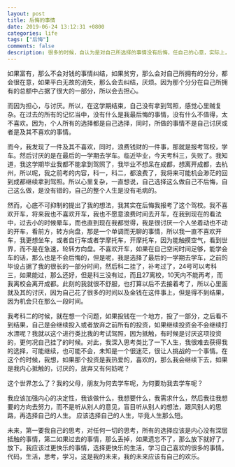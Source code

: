 ```yaml
---
layout: post
title: 后悔的事情 
date: 2019-06-24 13:12:31 +0800 
categories: life 
tags: ["后悔"]
comments: false
description: 很多的时候，自认为是对自己所选择的事情没有后悔，任自己的心意，实际上，我发现还是具有一些后悔的事情。逆心意去完成一个事情，去做自己讨厌的事情。然后还必须要去做的那种。而今天，我知道，学车，我是后悔的。
---
```


如果富有，那么不会对钱的事情纠结，如果贫穷，那么会对自己所拥有的分分，都会很在意，如果平白无故的消失，那么会去纠结，厌烦。因为那个分分在自己所拥有的总额中占据了很大的一部分，所以会去担心。

而因为担心，与讨厌。所以，在这学期结束，自己没有拿到驾照，感觉心里贼复杂。在过去的所有的记忆当中，没有什么是我最后悔的事情，没有什么不值得，太不喜欢。因为，个人所有的选择都是自己选择，同时，所做的事情不是自己讨厌或者是及其不喜欢的事情。

而今，我发现了一件及其不喜欢，同时，浪费钱财的一件事，那就是报考驾校，学车。然后讨厌的是在最后的一学期去学车。临近毕业，今天考科三，失败了。我知道，我这学期毕业我都不能拿到驾照了，我毕业不想呆在成都，想离开成都，去杭州，所以呢，我之前考的内容，科一，科二，都浪费了，我将来可能机会渺茫的回到成都继续拿到驾照。所以心里复杂，一直想说，自己选择这么做自己不后悔，自己这么做，是没有错的，自己的整个人生是没有毛病的。

然而，心底不可抑制的提出了我的想法，我其实在后悔我报考了这个驾校。我不喜欢开车，将来我也不喜欢开车，我也不愿意浪费时间去开车，在我到现在的看法中，过去小的时候晕车，而也直到现在我都觉得，我是很讨厌一个人坐着动也不动的开车，看前方，转方向盘，那是一个单调而无聊的事情，所以我一直不喜欢开车，我更想坐车，或者自行车或者学摩托车，开摩托车，因为能触摸空气，看到世界，而不是在急速，轮转方向盘。不喜欢开车，如果在自己空闲时间足够，能学会车的话，那么也是不会后悔的，但是呢，我是选择了最后的一学期去学车，之前的毕设占据了我的很长的一部分时间，然后科二挂了，补考过了，24号可以考科三，如果能过，那么还好，但是科三没有过，而且27离校，10天内不能再考，而我离校会离开成都。此刻的我就很不舒服，也打算以后不去接着考了，所以心里面就及其的讨厌，因为自己花了很多的时间以及金钱在这件事上，但是得不到结果，因为机会只在那么一段时间。

我考科二的时候，就在想一个问题，如果投钱在一个地方，投了一部分，之后看不到结果，自己是会继续投入或者放弃之前所有的投资，如果继续投资会不会继续打水漂呢？我就以这个进行类比我的考试驾照，因为抵触，有时候是讨厌这项投资的，更何况自己挂了的时候。对此，我深入思考类比了一下人生，我很难去获得我的选择，可能继续，也可能不会，未知是一个很迷茫，很让人挑战的一个事情。在这个的时候，我想，如果那个投资是我热爱的，喜欢的，那么我会继续下去，如果是我内心抵触的，讨厌的，放弃又有何妨呢？

这个世界怎么了？我的父母，朋友为何去学车呢，为何要劝我去学车呢？

我应该加强内心的决定性，我该做什么，我想要什么，我需求什么，然后我往我想要的方向去努力，而不是听从别人的意见，盲目听从别人的想法，跟风别人的思路，再选择自己的人生。
应该选择自己的人生，毕竟人生那么短。

未来，第一要我自己的思考，对任何一切的思考，所有的选择应该是内心没有深层抵触的事情，第二如果过去的事情，那么丢掉，如果遗忘不了，那么放下就好了，放下。我应该过更快乐的事情，选择更快乐的生活，学习自己喜欢的很多的事情。代码，生活，思考，学习。这是我的未来，我的未来应该有自己的欢乐。

